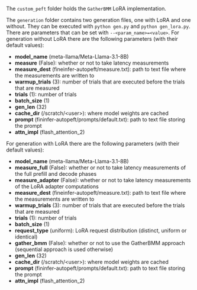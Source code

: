 The `custom_peft` folder holds the `GatherBMM` LoRA implementation. 

The `generation` folder contains two generation files, one with LoRA and one without. They can be executed with `python gen.py` and `python gen_lora.py`. There are parameters that can be set with `--<param_name>=<value>`. For generation without LoRA there are the following parameters (with their default values): 
- **model_name** (meta-llama/Meta-Llama-3.1-8B)
- **measure** (False): whether or not to take latency measurements
- **measure_dest** (fineinfer-autopeft/measure.txt): path to text file where the measurements are written to
- **warmup_trials** (3): number of trials that are executed before the trials that are measured
- **trials** (1): number of trials
- **batch_size** (1)
- **gen_len** (32)
- **cache_dir** (/scratch/\<user>): where model weights are cached
- **prompt** (fininfer-autopeft/prompts/default.txt): path to text file storing the prompt
- **attn_impl** (flash_attention_2)

For generation with LoRA there are the following parameters (with their default values):
- **model_name** (meta-llama/Meta-Llama-3.1-8B)
- **measure_full** (False): whether or not to take latency measurements of the full prefill and decode phases
- **measure_adapter** (False): whether or not to take latency measurements of the LoRA adapter computations
- **measure_dest** (fineinfer-autopeft/measure.txt): path to text file where the measurements are written to
- **warmup_trials** (3): number of trials that are executed before the trials that are measured
- **trials** (1): number of trials
- **batch_size** (1)
- **request_type** (uniform): LoRA request distribution (distinct, uniform or identical)
- **gather_bmm** (False): whether or not to use the GatherBMM approach (sequential approach is used otherwise)
- **gen_len** (32)
- **cache_dir** (/scratch/\<user>): where model weights are cached
- **prompt** (fininfer-autopeft/prompts/default.txt): path to text file storing the prompt
- **attn_impl** (flash_attention_2)
